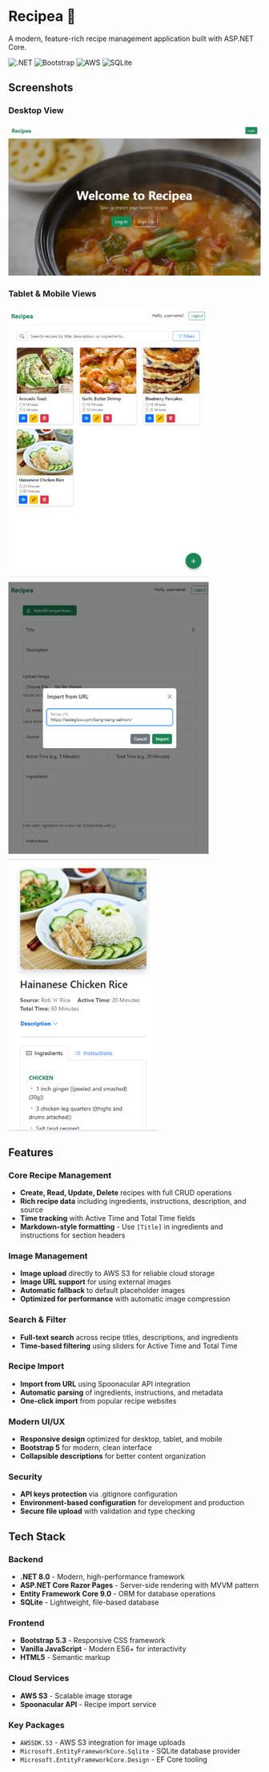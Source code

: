 # Recipea 🫛

A modern, feature-rich recipe management application built with ASP.NET Core.

![.NET](https://img.shields.io/badge/.NET-8.0-512BD4?logo=dotnet)
![Bootstrap](https://img.shields.io/badge/Bootstrap-5.3-7952B3?logo=bootstrap)
![AWS](https://img.shields.io/badge/AWS-S3-FF9900?logo=amazon-aws)
![SQLite](https://img.shields.io/badge/SQLite-Database-003B57?logo=sqlite)

## Screenshots

### Desktop View

![Recipe List - Desktop](public/web-screenshot.png)

### Tablet & Mobile Views

<div style="display: flex; gap: 10px; flex-wrap: wrap;">
  <img src="public/recipes-tablet.png" alt="Recipe List - Tablet" width="400"/>
  <img src="public/create-tablet.png" alt="Create Recipe - Tablet" width="400"/>
  <img src="public/details-mobile.png" alt="Recipe Details - Mobile" width="300"/>
</div>

## Features

### Core Recipe Management

- **Create, Read, Update, Delete** recipes with full CRUD operations
- **Rich recipe data** including ingredients, instructions, description, and source
- **Time tracking** with Active Time and Total Time fields
- **Markdown-style formatting** - Use `[Title]` in ingredients and instructions for section headers

### Image Management

- **Image upload** directly to AWS S3 for reliable cloud storage
- **Image URL support** for using external images
- **Automatic fallback** to default placeholder images
- **Optimized for performance** with automatic image compression

### Search & Filter

- **Full-text search** across recipe titles, descriptions, and ingredients
- **Time-based filtering** using sliders for Active Time and Total Time

### Recipe Import

- **Import from URL** using Spoonacular API integration
- **Automatic parsing** of ingredients, instructions, and metadata
- **One-click import** from popular recipe websites

### Modern UI/UX

- **Responsive design** optimized for desktop, tablet, and mobile
- **Bootstrap 5** for modern, clean interface
- **Collapsible descriptions** for better content organization

### Security

- **API keys protection** via .gitignore configuration
- **Environment-based configuration** for development and production
- **Secure file upload** with validation and type checking

## Tech Stack

### Backend

- **.NET 8.0** - Modern, high-performance framework
- **ASP.NET Core Razor Pages** - Server-side rendering with MVVM pattern
- **Entity Framework Core 9.0** - ORM for database operations
- **SQLite** - Lightweight, file-based database

### Frontend

- **Bootstrap 5.3** - Responsive CSS framework
- **Vanilla JavaScript** - Modern ES6+ for interactivity
- **HTML5** - Semantic markup

### Cloud Services

- **AWS S3** - Scalable image storage
- **Spoonacular API** - Recipe import service

### Key Packages

- `AWSSDK.S3` - AWS S3 integration for image uploads
- `Microsoft.EntityFrameworkCore.Sqlite` - SQLite database provider
- `Microsoft.EntityFrameworkCore.Design` - EF Core tooling
